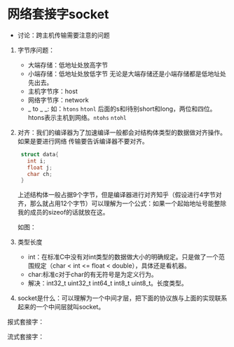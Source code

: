 # 网络套接字socket

- 讨论：跨主机传输需要注意的问题
1. 字节序问题：
   - 大端存储：低地址处放高字节
   - 小端存储：低地址处放低字节
无论是大端存储还是小端存储都是低地址处先出去。
   - 主机字节序：host
   - 网络字节序：network
   - _ to _ _: 如：```htons``` ```htonl``` 后面的s和l待别short和long，两位和四位。htons表示主机到网络。```ntohs``` ```ntohl```
2. 对齐：我们的编译器为了加速编译一般都会对结构体类型的数据做对齐操作。如果是要进行网络
   传输要告诉编译器不要对齐。
   ```cpp
    struct data{
      int i;
      float j;
      char ch;
    }
   ```
   上述结构体一般占据9个字节，但是编译器进行对齐知乎（假设进行4字节对齐，那么就占用12个字节）可以理解为一个公式：如果一个起始地址号能整除我的成员的sizeof的话就放在这。
  
   如图：

3. 类型长度
   - int：在标准C中没有对int类型的数据做大小的明确规定。只是做了一个范围规定（char < int <= float < double），具体还是看机器。 
   - char:标准c对于char的有无符号是为定义行为。
   - 解决：int32_t uint32_t int64_t int8_t uint8_t。长度类型。


4. socket是什么：可以理解为一个中间才层，把下面的协议族与上面的实现联系起来的一个中间层就叫socket。

报式套接字：

流式套接字：

## 

